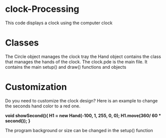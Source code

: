 # clock-Processing
This code displays a clock using the computer clock

# Classes
The Circle object  manages the clock tray
the Hand object  contains the class that manages the hands of the clock.
The clock.pde is the main file. It contains the main setup() and draw() functions and objects

# Customization
Do you need to customize the clock design?
Here is an example to change the seconds hand color to a red one.

**void showSecond(){
  H1 = new Hand(-100, 1,  255, 0, 0);
  H1.move(360/ 60 * second());
}**

The program background or size can be changed in the setup() function
